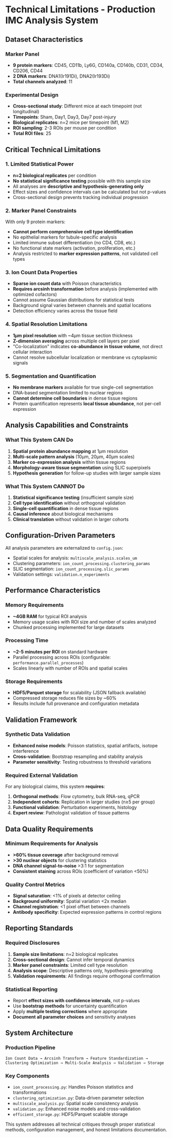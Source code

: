 # Technical Limitations - Production IMC Analysis System

## Dataset Characteristics

### Marker Panel
- **9 protein markers**: CD45, CD11b, Ly6G, CD140a, CD140b, CD31, CD34, CD206, CD44
- **2 DNA markers**: DNA1(Ir191Di), DNA2(Ir193Di)
- **Total channels analyzed**: 11

### Experimental Design
- **Cross-sectional study**: Different mice at each timepoint (not longitudinal)
- **Timepoints**: Sham, Day1, Day3, Day7 post-injury
- **Biological replicates**: n=2 mice per timepoint (M1, M2)
- **ROI sampling**: 2-3 ROIs per mouse per condition
- **Total ROI files**: 25

## Critical Technical Limitations

### 1. Limited Statistical Power
- **n=2 biological replicates** per condition
- **No statistical significance testing** possible with this sample size
- All analyses are **descriptive and hypothesis-generating only**
- Effect sizes and confidence intervals can be calculated but not p-values
- Cross-sectional design prevents tracking individual progression

### 2. Marker Panel Constraints
With only 9 protein markers:
- **Cannot perform comprehensive cell type identification**
- No epithelial markers for tubule-specific analysis
- Limited immune subset differentiation (no CD4, CD8, etc.)
- No functional state markers (activation, proliferation, etc.)
- Analysis restricted to **marker expression patterns**, not validated cell types

### 3. Ion Count Data Properties
- **Sparse ion count data** with Poisson characteristics
- **Requires arcsinh transformation** before analysis (implemented with optimized cofactors)
- Cannot assume Gaussian distributions for statistical tests
- Background signal varies between channels and spatial locations
- Detection efficiency varies across the tissue field

### 4. Spatial Resolution Limitations
- **1μm pixel resolution** with ~4μm tissue section thickness
- **Z-dimension averaging** across multiple cell layers per pixel
- "Co-localization" indicates **co-abundance in tissue volume**, not direct cellular interaction
- Cannot resolve subcellular localization or membrane vs cytoplasmic signals

### 5. Segmentation and Quantification
- **No membrane markers** available for true single-cell segmentation
- DNA-based segmentation limited to nuclear regions
- **Cannot determine cell boundaries** in dense tissue regions
- Protein quantification represents **local tissue abundance**, not per-cell expression

## Analysis Capabilities and Constraints

### What This System CAN Do
1. **Spatial protein abundance mapping** at 1μm resolution
2. **Multi-scale pattern analysis** (10μm, 20μm, 40μm scales)
3. **Marker co-expression analysis** within tissue regions
4. **Morphology-aware tissue segmentation** using SLIC superpixels
5. **Hypothesis generation** for follow-up studies with larger sample sizes

### What This System CANNOT Do
1. **Statistical significance testing** (insufficient sample size)
2. **Cell type identification** without orthogonal validation
3. **Single-cell quantification** in dense tissue regions
4. **Causal inference** about biological mechanisms
5. **Clinical translation** without validation in larger cohorts

## Configuration-Driven Parameters

All analysis parameters are externalized to `config.json`:
- Spatial scales for analysis: `multiscale_analysis.scales_um`
- Clustering parameters: `ion_count_processing.clustering_params`
- SLIC segmentation: `ion_count_processing.slic_params`
- Validation settings: `validation.n_experiments`

## Performance Characteristics

### Memory Requirements
- **~4GB RAM** for typical ROI analysis
- Memory usage scales with ROI size and number of scales analyzed
- Chunked processing implemented for large datasets

### Processing Time
- **~2-5 minutes per ROI** on standard hardware
- Parallel processing across ROIs (configurable: `performance.parallel_processes`)
- Scales linearly with number of ROIs and spatial scales

### Storage Requirements
- **HDF5/Parquet storage** for scalability (JSON fallback available)
- Compressed storage reduces file sizes by ~60%
- Results include full provenance and configuration metadata

## Validation Framework

### Synthetic Data Validation
- **Enhanced noise models**: Poisson statistics, spatial artifacts, isotope interference
- **Cross-validation**: Bootstrap resampling and stability analysis
- **Parameter sensitivity**: Testing robustness to threshold variations

### Required External Validation
For any biological claims, this system **requires**:
1. **Orthogonal methods**: Flow cytometry, bulk RNA-seq, qPCR
2. **Independent cohorts**: Replication in larger studies (n≥5 per group)
3. **Functional validation**: Perturbation experiments, histology
4. **Expert review**: Pathologist validation of tissue patterns

## Data Quality Requirements

### Minimum Requirements for Analysis
- **>60% tissue coverage** after background removal
- **>30 nuclear objects** for clustering statistics
- **DNA channel signal-to-noise** >3:1 for segmentation
- **Consistent staining** across ROIs (coefficient of variation <50%)

### Quality Control Metrics
- **Signal saturation**: <1% of pixels at detector ceiling
- **Background uniformity**: Spatial variation <2x median
- **Channel registration**: <1 pixel offset between channels
- **Antibody specificity**: Expected expression patterns in control regions

## Reporting Standards

### Required Disclosures
1. **Sample size limitations**: n=2 biological replicates
2. **Cross-sectional design**: Cannot infer temporal dynamics
3. **Marker panel constraints**: Limited cell type resolution
4. **Analysis scope**: Descriptive patterns only, hypothesis-generating
5. **Validation requirements**: All findings require orthogonal confirmation

### Statistical Reporting
- Report **effect sizes with confidence intervals**, not p-values
- Use **bootstrap methods** for uncertainty quantification
- Apply **multiple testing corrections** where appropriate
- **Document all parameter choices** and sensitivity analyses

## System Architecture

### Production Pipeline
```
Ion Count Data → Arcsinh Transform → Feature Standardization → 
Clustering Optimization → Multi-Scale Analysis → Validation → Storage
```

### Key Components
- `ion_count_processing.py`: Handles Poisson statistics and transformations
- `clustering_optimization.py`: Data-driven parameter selection
- `multiscale_analysis.py`: Spatial scale consistency analysis
- `validation.py`: Enhanced noise models and cross-validation
- `efficient_storage.py`: HDF5/Parquet scalable storage

This system addresses all technical critiques through proper statistical methods, configuration management, and honest limitations documentation.
